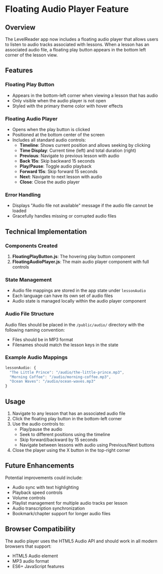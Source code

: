 # Floating Audio Player Feature

## Overview

The LevelReader app now includes a floating audio player that allows users to listen to audio tracks associated with lessons. When a lesson has an associated audio file, a floating play button appears in the bottom left corner of the lesson view.

## Features

### Floating Play Button

- Appears in the bottom-left corner when viewing a lesson that has audio
- Only visible when the audio player is not open
- Styled with the primary theme color with hover effects

### Floating Audio Player

- Opens when the play button is clicked
- Positioned at the bottom center of the screen
- Includes all standard audio controls:
  - **Timeline**: Shows current position and allows seeking by clicking
  - **Time Display**: Current time (left) and total duration (right)
  - **Previous**: Navigate to previous lesson with audio
  - **Back 15s**: Skip backward 15 seconds
  - **Play/Pause**: Toggle audio playback
  - **Forward 15s**: Skip forward 15 seconds
  - **Next**: Navigate to next lesson with audio
  - **Close**: Close the audio player

### Error Handling

- Displays "Audio file not available" message if the audio file cannot be loaded
- Gracefully handles missing or corrupted audio files

## Technical Implementation

### Components Created

1. **FloatingPlayButton.js**: The hovering play button component
2. **FloatingAudioPlayer.js**: The main audio player component with full controls

### State Management

- Audio file mappings are stored in the app state under `lessonAudio`
- Each language can have its own set of audio files
- Audio state is managed locally within the audio player component

### Audio File Structure

Audio files should be placed in the `/public/audio/` directory with the following naming convention:

- Files should be in MP3 format
- Filenames should match the lesson keys in the state

### Example Audio Mappings

```javascript
lessonAudio: {
  "The Little Prince": "/audio/the-little-prince.mp3",
  "Morning Coffee": "/audio/morning-coffee.mp3",
  "Ocean Waves": "/audio/ocean-waves.mp3"
}
```

## Usage

1. Navigate to any lesson that has an associated audio file
2. Click the floating play button in the bottom-left corner
3. Use the audio controls to:
   - Play/pause the audio
   - Seek to different positions using the timeline
   - Skip forward/backward by 15 seconds
   - Navigate between lessons with audio using Previous/Next buttons
4. Close the player using the X button in the top-right corner

## Future Enhancements

Potential improvements could include:

- Audio sync with text highlighting
- Playback speed controls
- Volume controls
- Playlist management for multiple audio tracks per lesson
- Audio transcription synchronization
- Bookmark/chapter support for longer audio files

## Browser Compatibility

The audio player uses the HTML5 Audio API and should work in all modern browsers that support:

- HTML5 Audio element
- MP3 audio format
- ES6+ JavaScript features
